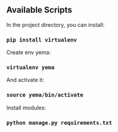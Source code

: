 

## Available Scripts

In the project directory, you can install:

### `pip install virtualenv`

Create env yema:

### `virtualenv yema`

And activate it:

### `source yema/bin/activate`

Install modules:

### `python manage.py requirements.txt`
